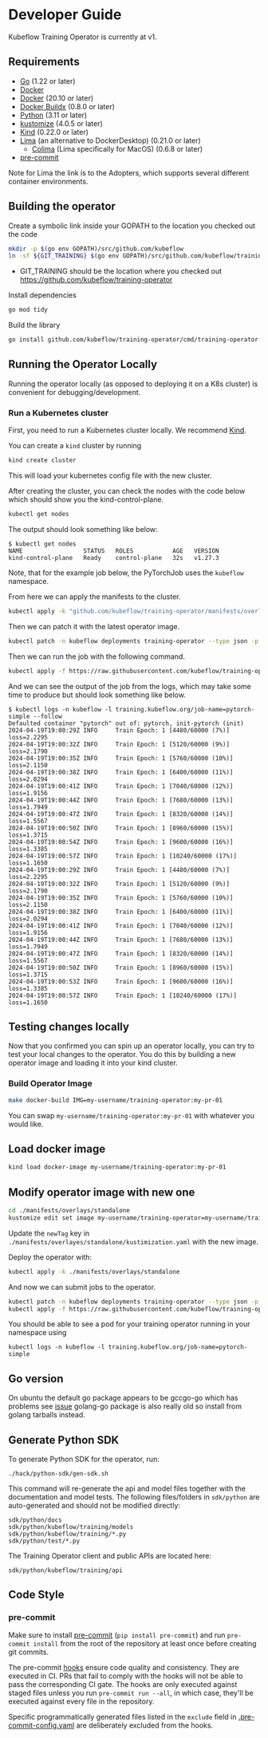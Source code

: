 # Developer Guide

Kubeflow Training Operator is currently at v1.

## Requirements

- [Go](https://golang.org/) (1.22 or later)
- [Docker](https://docs.docker.com/)
- [Docker](https://docs.docker.com/) (20.10 or later)
- [Docker Buildx](https://docs.docker.com/build/buildx/) (0.8.0 or later)
- [Python](https://www.python.org/) (3.11 or later)
- [kustomize](https://kustomize.io/) (4.0.5 or later)
- [Kind](https://kind.sigs.k8s.io/) (0.22.0 or later)
- [Lima](https://github.com/lima-vm/lima?tab=readme-ov-file#adopters) (an alternative to DockerDesktop) (0.21.0 or later)
  - [Colima](https://github.com/abiosoft/colima) (Lima specifically for MacOS) (0.6.8 or later)
- [pre-commit](https://pre-commit.com/)

Note for Lima the link is to the Adopters, which supports several different container environments.

## Building the operator

Create a symbolic link inside your GOPATH to the location you checked out the code

```sh
mkdir -p $(go env GOPATH)/src/github.com/kubeflow
ln -sf ${GIT_TRAINING} $(go env GOPATH)/src/github.com/kubeflow/training-operator
```

- GIT_TRAINING should be the location where you checked out https://github.com/kubeflow/training-operator

Install dependencies

```sh
go mod tidy
```

Build the library

```sh
go install github.com/kubeflow/training-operator/cmd/training-operator.v1
```

## Running the Operator Locally

Running the operator locally (as opposed to deploying it on a K8s cluster) is convenient for debugging/development.

### Run a Kubernetes cluster

First, you need to run a Kubernetes cluster locally. We recommend [Kind](https://kind.sigs.k8s.io).

You can create a `kind` cluster by running
```sh
kind create cluster
```
This will load your kubernetes config file with the new cluster.

After creating the cluster, you can check the nodes with the code below which should show you the kind-control-plane.
```sh
kubectl get nodes
```
The output should look something like below:
```
$ kubectl get nodes
NAME                 STATUS   ROLES           AGE   VERSION
kind-control-plane   Ready    control-plane   32s   v1.27.3
```
Note, that for the example job below, the PyTorchJob uses the `kubeflow` namespace.

From here we can apply the manifests to the cluster.
```sh
kubectl apply -k "github.com/kubeflow/training-operator/manifests/overlays/standalone"
```

Then we can patch it with the latest operator image.
```sh
kubectl patch -n kubeflow deployments training-operator --type json -p '[{"op": "replace", "path": "/spec/template/spec/containers/0/image", "value": "kubeflow/training-operator:latest"}]'
```
Then we can run the job with the following command.

```sh
kubectl apply -f https://raw.githubusercontent.com/kubeflow/training-operator/master/examples/pytorch/simple.yaml
```
And we can see the output of the job from the logs, which may take some time to produce but should look something like below.
```
$ kubectl logs -n kubeflow -l training.kubeflow.org/job-name=pytorch-simple --follow
Defaulted container "pytorch" out of: pytorch, init-pytorch (init)
2024-04-19T19:00:29Z INFO     Train Epoch: 1 [4480/60000 (7%)]	loss=2.2295
2024-04-19T19:00:32Z INFO     Train Epoch: 1 [5120/60000 (9%)]	loss=2.1790
2024-04-19T19:00:35Z INFO     Train Epoch: 1 [5760/60000 (10%)]	loss=2.1150
2024-04-19T19:00:38Z INFO     Train Epoch: 1 [6400/60000 (11%)]	loss=2.0294
2024-04-19T19:00:41Z INFO     Train Epoch: 1 [7040/60000 (12%)]	loss=1.9156
2024-04-19T19:00:44Z INFO     Train Epoch: 1 [7680/60000 (13%)]	loss=1.7949
2024-04-19T19:00:47Z INFO     Train Epoch: 1 [8320/60000 (14%)]	loss=1.5567
2024-04-19T19:00:50Z INFO     Train Epoch: 1 [8960/60000 (15%)]	loss=1.3715
2024-04-19T19:00:54Z INFO     Train Epoch: 1 [9600/60000 (16%)]	loss=1.3385
2024-04-19T19:00:57Z INFO     Train Epoch: 1 [10240/60000 (17%)]	loss=1.1650
2024-04-19T19:00:29Z INFO     Train Epoch: 1 [4480/60000 (7%)]	loss=2.2295
2024-04-19T19:00:32Z INFO     Train Epoch: 1 [5120/60000 (9%)]	loss=2.1790
2024-04-19T19:00:35Z INFO     Train Epoch: 1 [5760/60000 (10%)]	loss=2.1150
2024-04-19T19:00:38Z INFO     Train Epoch: 1 [6400/60000 (11%)]	loss=2.0294
2024-04-19T19:00:41Z INFO     Train Epoch: 1 [7040/60000 (12%)]	loss=1.9156
2024-04-19T19:00:44Z INFO     Train Epoch: 1 [7680/60000 (13%)]	loss=1.7949
2024-04-19T19:00:47Z INFO     Train Epoch: 1 [8320/60000 (14%)]	loss=1.5567
2024-04-19T19:00:50Z INFO     Train Epoch: 1 [8960/60000 (15%)]	loss=1.3715
2024-04-19T19:00:53Z INFO     Train Epoch: 1 [9600/60000 (16%)]	loss=1.3385
2024-04-19T19:00:57Z INFO     Train Epoch: 1 [10240/60000 (17%)]	loss=1.1650
```

## Testing changes locally

Now that you confirmed you can spin up an operator locally, you can try to test your local changes to the operator.
You do this by building a new operator image and loading it into your kind cluster.

### Build Operator Image
```sh
make docker-build IMG=my-username/training-operator:my-pr-01
```
You can swap `my-username/training-operator:my-pr-01` with whatever you would like.

## Load docker image
```sh
kind load docker-image my-username/training-operator:my-pr-01
```

## Modify operator image with new one

```sh
cd ./manifests/overlays/standalone
kustomize edit set image my-username/training-operator=my-username/training-operator:my-pr-01
```
Update the `newTag` key in `./manifests/overlayes/standalone/kustimization.yaml` with the new image.

Deploy the operator with:
```sh
kubectl apply -k ./manifests/overlays/standalone
```
And now we can submit jobs to the operator.
```sh
kubectl patch -n kubeflow deployments training-operator --type json -p '[{"op": "replace", "path": "/spec/template/spec/containers/0/image", "value": "my-username/training-operator:my-pr-01"}]'
kubectl apply -f https://raw.githubusercontent.com/kubeflow/training-operator/master/examples/pytorch/simple.yaml
```
You should be able to see a pod for your training operator running in your namespace using
```
kubectl logs -n kubeflow -l training.kubeflow.org/job-name=pytorch-simple
```
## Go version

On ubuntu the default go package appears to be gccgo-go which has problems see [issue](https://github.com/golang/go/issues/15429) golang-go package is also really old so install from golang tarballs instead.

## Generate Python SDK

To generate Python SDK for the operator, run:

```
./hack/python-sdk/gen-sdk.sh
```

This command will re-generate the api and model files together with the documentation and model tests.
The following files/folders in `sdk/python` are auto-generated and should not be modified directly:

```
sdk/python/docs
sdk/python/kubeflow/training/models
sdk/python/kubeflow/training/*.py
sdk/python/test/*.py
```

The Training Operator client and public APIs are located here:

```
sdk/python/kubeflow/training/api
```

## Code Style

### pre-commit

Make sure to install [pre-commit](https://pre-commit.com/) (`pip install
pre-commit`) and run `pre-commit install` from the root of the repository at
least once before creating git commits.

The pre-commit [hooks](../../.pre-commit-config.yaml) ensure code quality and
consistency. They are executed in CI. PRs that fail to comply with the hooks
will not be able to pass the corresponding CI gate. The hooks are only executed
against staged files unless you run `pre-commit run --all`, in which case,
they'll be executed against every file in the repository.

Specific programmatically generated files listed in the `exclude` field in
[.pre-commit-config.yaml](../../.pre-commit-config.yaml) are deliberately
excluded from the hooks.
